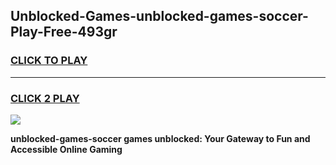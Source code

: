 
## Unblocked-Games-unblocked-games-soccer-Play-Free-493gr
<h3>
<a href="https://premium76.site?title=unblocked-games-soccer&ref=09A">CLICK TO PLAY</a></h3>
<hr>

<h3>
<a href="https://premium76.site?title=unblocked-games-soccer&ref=09A">CLICK 2 PLAY</a>
  
</h3>

<a href="https://premium76.site?title=unblocked-games-soccer&ref=09A"><img src="https://clearcache.store/games.png"></a>


**unblocked-games-soccer games unblocked: Your Gateway to Fun and Accessible Online Gaming**
